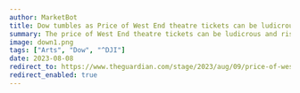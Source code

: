```yaml
---
author: MarketBot
title: Dow tumbles as Price of West End theatre tickets can be ludicrous, says David Tennant
summary: The price of West End theatre tickets can be ludicrous and risks strangling the next generation of theatregoers, David Tennant has said.
image: down1.png
tags: ["Arts", "Dow", "^DJI"]
date: 2023-08-08
redirect_to: https://www.theguardian.com/stage/2023/aug/09/price-of-west-end-theatre-tickets-ludicrous-sdavid-tennant
redirect_enabled: true
---
```

